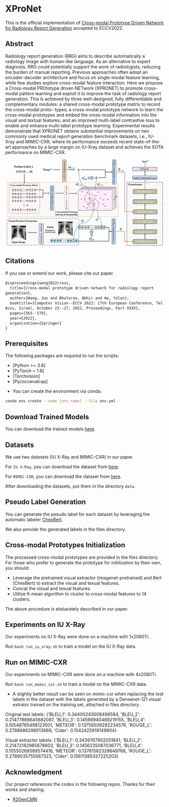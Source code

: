 # XProNet

This is the official implementation of [Cross-modal Prototype Driven Network for Radiology Report Generation](https://arxiv.org/abs/2207.04818) accepted to ECCV2022.

## Abstract

Radiology report generation (RRG) aims to describe automatically a radiology image with human-like language. As an alternative to expert diagnosis, RRG could potentially support the work of radiologists, reducing the burden of manual reporting. Previous approaches often adopt an encoder-decoder architecture and focus on single-modal feature learning, while few studies explore cross-modal feature interaction. Here we propose a Cross-modal PROtotype driven NETwork (XPRONET) to promote cross-modal pattern learning and exploit it to improve the task of radiology report generation. This is achieved by three well-designed, fully differentiable and complementary modules: a shared cross-modal prototype matrix to record the cross-modal proto-
types; a cross-modal prototype network to learn the cross-modal prototypes and embed the cross-modal information into the visual and textual features; and an improved multi-label contrastive loss to enable and enhance multi-label prototype learning. Experimental results demonstrate that XPRONET obtains substantial improvements on two commonly used medical report generation benchmark datasets, i.e., IU-Xray and MIMIC-CXR, where its performance exceeds recent state-of-the-art approaches by a large margin on IU-Xray dataset and achieves the SOTA performance on MIMIC-CXR. 

<img src='architecture.png'>

## Citations

If you use or extend our work, please cite our paper.
```
@inproceedings{wang2022cross,
  title={Cross-modal prototype driven network for radiology report generation},
  author={Wang, Jun and Bhalerao, Abhir and He, Yulan},
  booktitle={Computer Vision--ECCV 2022: 17th European Conference, Tel Aviv, Israel, October 23--27, 2022, Proceedings, Part XXXV},
  pages={563--579},
  year={2022},
  organization={Springer}
}
```

## Prerequisites

The following packages are required to run the scripts:
- [Python >= 3.6]
- [PyTorch = 1.6]
- [Torchvision]
- [Pycocoevalcap]

* You can create the environment via conda:
```bash
conda env create --name [env_name] --file env.yml
```


## Download Trained Models
You can download the trained models [here](https://drive.google.com/drive/folders/1_y_6srL2ZnvDvE_I0YDvdgRzZCNrcMUf?usp=sharing).

## Datasets
We use two datasets (IU X-Ray and MIMIC-CXR) in our paper.

For `IU X-Ray`, you can download the dataset from [here](https://openi.nlm.nih.gov/faq).

For `MIMIC-CXR`, you can download the dataset from [here](https://physionet.org/content/mimic-cxr/2.0.0/).

After downloading the datasets, put them in the directory `data`.

## Pseudo Label Generation
You can generate the pesudo label for each dataset by leveraging the automatic labeler  [ChexBert](https://github.com/stanfordmlgroup/CheXbert).

We also provide the generated labels in the files directory.

## Cross-modal Prototypes Initialization
The processed cross-modal prototypes are provided in the files directory.
For those who prefer to generate the prototype for initilization by their own, you should:
- Leverage the pretrained visual extractor (imagenet-pretrained) and Bert (ChexBert) to extract the visual and texual features.
- Concat the visual and texual features.
- Utilize K-mean algorithm to cluster to cross-modal features to 14 clusters.

The above procedure is elobarately described in our paper.

## Experiments on IU X-Ray
Our experiments on IU X-Ray were done on a machine with 1x2080Ti.

Run `bash run_iu_xray.sh` to train a model on the IU X-Ray data.

## Run on MIMIC-CXR
Our experiments on MIMIC-CXR were done on a machine with 4x2080Ti.

Run `bash run_mimic_cxr.sh` to train a model on the MIMIC-CXR data.

- A slightly better result can be seen on mimic-cxr when replacing the test labels in the dataset with the labels generated by a Densenet-121 visual extrator trained on the training set, attached in files directory.

Original test labels: {'BLEU_1': 0.34400243008496584, 'BLEU_2': 0.21477888645882087, 'BLEU_3': 0.14566940489219155, 'BLEU_4': 0.10548765498123501, 'METEOR': 0.13756509292234576, 'ROUGE_L': 0.2788686298013669, 'Cider': 0.1542425919149904}

Visual extractor labels: {'BLEU_1': 0.3439767902051841, 'BLEU_2': 0.21472182985678803, 'BLEU_3': 0.1456235087036771, 'BLEU_4': 0.10550268589574416, 'METEOR': 0.13761582328649768, 'ROUGE_L': 0.2789035755567323, 'Cider': 0.15611385337225203}


## Acknowledgment
Our project references the codes in the following repos. Thanks for their works and sharing.
- [R2GenCMN](https://github.com/cuhksz-nlp/R2GenCMN)
